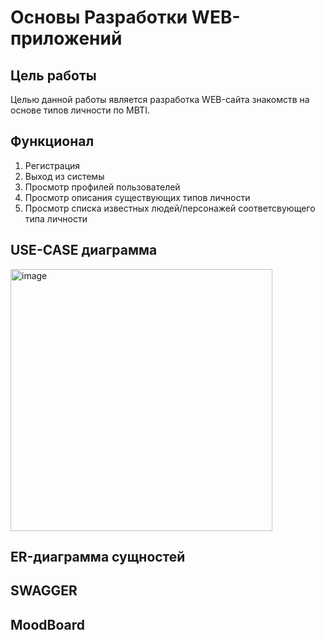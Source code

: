 # Основы Разработки WEB-приложений

## Цель работы 
Целью данной работы является разработка WEB-сайта знакомств на основе типов личности по MBTI.

## Функционал
1. Регистрация
2. Выход из системы
3. Просмотр профилей пользователей
4. Просмотр описания существующих типов личности
5. Просмотр списка известных людей/персонажей соответсвующего типа личности

## USE-CASE диаграмма

<img width="419" alt="image" src="https://user-images.githubusercontent.com/76661573/192364543-81bbd9c8-8336-4297-8df0-01e3a9f9c015.png">

## ER-диаграмма сущностей

## SWAGGER

## MoodBoard
